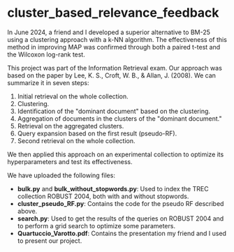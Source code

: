 # cluster_based_relevance_feedback

In June 2024, a friend and I developed a superior alternative to BM-25 using a clustering approach with a k-NN algorithm. The effectiveness of this method in improving MAP was confirmed through both a paired t-test and the Wilcoxon log-rank test.

This project was part of the Information Retrieval exam. Our approach was based on the paper by Lee, K. S., Croft, W. B., & Allan, J. (2008). We can summarize it in seven steps:
1. Initial retrieval on the whole collection.
2. Clustering.
3. Identification of the "dominant document" based on the clustering.
4. Aggregation of documents in the clusters of the "dominant document."
5. Retrieval on the aggregated clusters.
6. Query expansion based on the first result (pseudo-RF).
7. Second retrieval on the whole collection.

We then applied this approach on an experimental collection to optimize its hyperparameters and test its effectiveness.

We have uploaded the following files:
- **bulk.py** and **bulk_without_stopwords.py**: Used to index the TREC collection ROBUST 2004, both with and without stopwords.
- **cluster_pseudo_RF.py**: Contains the code for the pseudo RF described above.
- **search.py**: Used to get the results of the queries on ROBUST 2004 and to perform a grid search to optimize some parameters.
- **Quartuccio_Varotto.pdf**: Contains the presentation my friend and I used to present our project.
